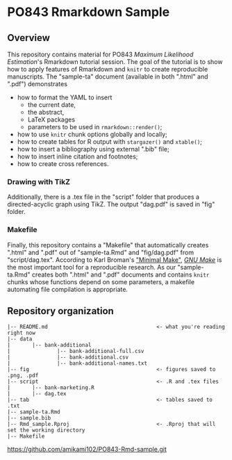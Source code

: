 # PO843 Rmarkdown Sample

## Overview
This repository contains material for PO843 *Maximum Likelihood Estimation*'s Rmarkdown tutorial session. The goal of the tutorial is to show how to apply features of Rmarkdown and `knitr` to create reproducible manuscripts. The "sample-ta" document (available in both ".html" and ".pdf") demonstrates 

- how to format the YAML to insert
    - the current date,
    - the abstract,
    - LaTeX packages
    - parameters to be used in `rmarkdown::render()`; 
- how to use `knitr` chunk options globally and locally;
- how to create tables for R output with `stargazer()` and `xtable()`;
- how to insert a bibliography using external ".bib" file;
- how to insert inline citation and footnotes;
- how to create cross references.  

### Drawing with TikZ
Additionally, there is a .tex file in the "script" folder that produces a directed-acyclic graph using TikZ. The output "dag.pdf" is saved in "fig" folder. 

### Makefile
Finally, this repository contains a "Makefile" that automatically creates ".html" and ".pdf" out of "sample-ta.Rmd" and "fig/dag.pdf" from "script/dag.tex". According to Karl Broman's ["Minimal Make"](http://kbroman.org/minimal_make/), [*GNU Make*](https://www.gnu.org/software/make/) is the most important tool for a reproducible research. As our "sample-ta.Rmd" creates both ".html" and ".pdf" documents and contains `knitr` chunks whose functions depend on some parameters, a makefile automating file compilation is appropriate. 


## Repository organization
```
|-- README.md                                   <- what you're reading right now
|-- data
|       |-- bank-additional
|               |-- bank-additional-full.csv
|               |-- bank-additional.csv
|               |-- bank-additional-names.txt
|-- fig                                         <- figures saved to .png, .pdf
|-- script                                      <- .R and .tex files
|       |-- bank-marketing.R                    
|       |-- dag.tex
|-- tab                                         <- tables saved to .txt  
|-- sample-ta.Rmd                                
|-- sample.bib                                   
|-- Rmd_sample.Rproj                            <- .Rproj that will set the working directory
|-- Makefile                                    
```
https://github.com/amikami102/PO843-Rmd-sample.git 
